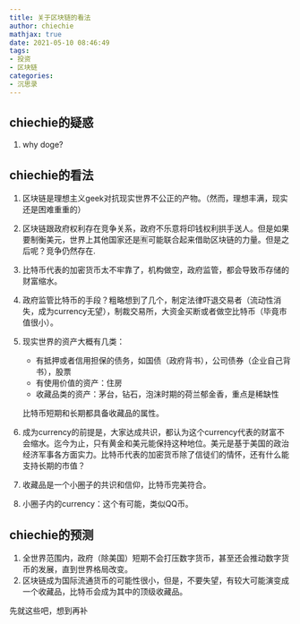 ```yaml
---
title: 关于区块链的看法
author: chiechie
mathjax: true
date: 2021-05-10 08:46:49
tags:
- 投资
- 区块链
categories: 
- 沉思录
---
```


## chiechie的疑惑

1. why doge?


## chiechie的看法

1. 区块链是理想主义geek对抗现实世界不公正的产物。（然而，理想丰满，现实还是困难重重的）
2. 区块链跟政府权利存在竞争关系，政府不乐意将印钱权利拱手送人。但是如果要制衡美元，世界上其他国家还是🈶️可能联合起来借助区块链的力量。但是之后呢？竞争仍然存在.
3. 比特币代表的加密货币太不牢靠了，机构做空，政府监管，都会导致币存储的财富缩水。
4. 政府监管比特币的手段？粗略想到了几个，制定法律吓退交易者（流动性消失，成为currency无望），制裁交易所，大资金买断或者做空比特币（毕竟市值很小）。
5. 现实世界的资产大概有几类：
   - 有抵押或者信用担保的债务，如国债（政府背书），公司债券（企业自己背书），股票
   - 有使用价值的资产：住房
   - 收藏品类的资产：茅台，钻石，泡沫时期的荷兰郁金香，重点是稀缺性
    
    比特币短期和长期都具备收藏品的属性。
6. 成为currency的前提是，大家达成共识，都认为这个currency代表的财富不会缩水。迄今为止，只有黄金和美元能保持这种地位。美元是基于美国的政治经济军事各方面实力。比特币代表的加密货币除了信徒们的情怀，还有什么能支持长期的市值？
7. 收藏品是一个小圈子的共识和信仰，比特币完美符合。
8. 小圈子内的currency：这个有可能，类似QQ币。

## chiechie的预测

1. 全世界范围内，政府（除美国）短期不会打压数字货币，甚至还会推动数字货币的发展，直到世界格局改变。
2. 区块链成为国际流通货币的可能性很小，但是，不要失望，有较大可能演变成一个收藏品，比特币会成为其中的顶级收藏品。

先就这些吧，想到再补
